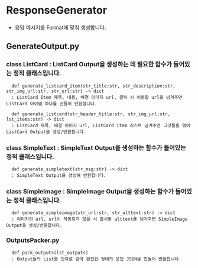 # ResponseGenerator
* 응답 메시지를 Format에 맞춰 생성합니다.
  
## GenerateOutput.py
### class ListCard : ListCard Output을 생성하는 데 필요한 함수가 들어있는 정적 클래스입니다.
      def generate_listcard_item(str_title:str, str_description:str, str_img_url:str, str_url:str) -> dict
      : ListCard Item 제목, 내용, 배경 이미지 url, 클릭 시 이동할 url을 넘겨주면 ListCard 아이템 하나를 만들어 반환합니다.

      def generate_listcard(str_header_title:str, str_img_url:str, lst_items:str) -> dict
      : ListCard 제목, 배경 이미지 url, ListCard Item 리스트 넘겨주면 그것들을 엮어 ListCard Output을 생성/반환합니다.
  
### class SimpleText : SimpleText Output을 생성하는 함수가 들어있는 정적 클래스입니다.
      def generate_simpletext(str_msg:str) -> dict
      : SimpleText Output을 생성해 반환합니다.

### class SimpleImage : SimpleImage Output을 생성하는 함수가 들어있는 정적 클래스입니다.
      def generate_simpleimage(str_url:str, str_alttext:str) -> dict
      : 이미지의 url, url이 작동되지 않을 시 표시할 alttext를 넘겨주면 SimpleImage Output을 생성/반환합니다.

### OutputsPacker.py
      def pack_outputs(lst_outputs)
      : Output들의 List를 인자로 받아 완전한 형태의 응답 JSON을 만들어 반환합니다.